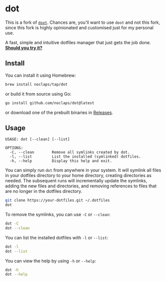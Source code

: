 # dot

This is a fork of [`doot`](https://github.com/pol-rivero/doot). Chances are, you'll want to use `doot` and not this fork, since this fork is highly opinionated and customised just for my personal use.

A fast, simple and intuitive dotfiles manager that just gets the job done. **[Should you try it?](https://github.com/pol-rivero/doot/wiki/Should-I-use-doot%3F)**

## Install

You can install it using Homebrew:

```sh
brew install noclaps/tap/dot
```

or build it from source using Go:

```sh
go install github.com/noclaps/dot@latest
```

or download one of the prebuilt binaries in [Releases](https://github.com/noClaps/dot/releases).

## Usage

```
USAGE: dot [--clean] [--list]

OPTIONS:
  -C, --clean        Remove all symlinks created by dot.
  -l, --list         List the installed (symlinked) dotfiles.
  -h, --help         Display this help and exit.
```

You can simply run `dot` from anywhere in your system. It will symlink all files in your dotfiles directory to your home directory, creating directories as needed. The subsequent runs will incrementally update the symlinks, adding the new files and directories, and removing references to files that are no longer in the dotfiles directory.

```sh
git clone https://your-dotfiles.git ~/.dotfiles
dot
```

To remove the symlinks, you can use `-C` or `--clean`:

```sh
dot -C
dot --clean
```

You can list the installed dotfiles with `-l` or `--list`:

```sh
dot -l
dot --list
```

You can view the help by using `-h` or `--help`:

```sh
dot -h
dot --help
```
